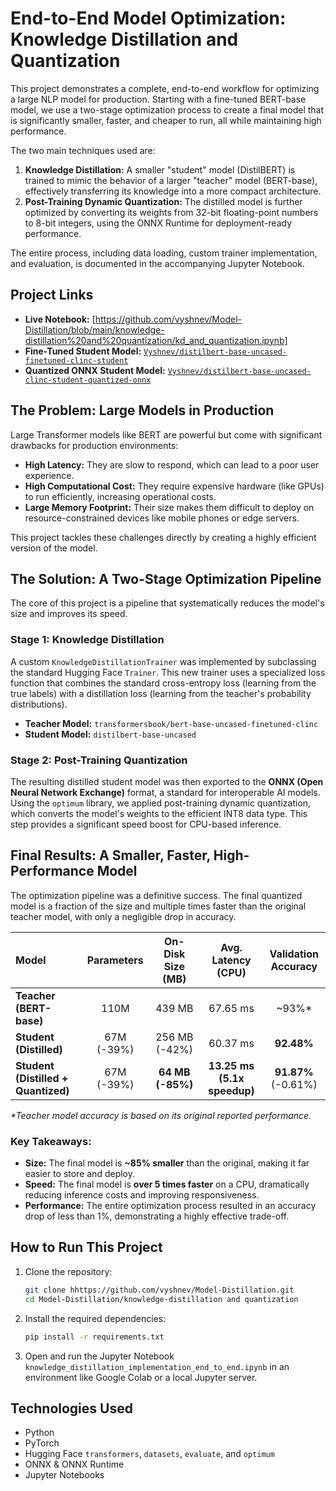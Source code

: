 # End-to-End Model Optimization: Knowledge Distillation and Quantization

This project demonstrates a complete, end-to-end workflow for optimizing a large NLP model for production. Starting with a fine-tuned BERT-base model, we use a two-stage optimization process to create a final model that is significantly smaller, faster, and cheaper to run, all while maintaining high performance.

The two main techniques used are:
1.  **Knowledge Distillation:** A smaller "student" model (DistilBERT) is trained to mimic the behavior of a larger "teacher" model (BERT-base), effectively transferring its knowledge into a more compact architecture.
2.  **Post-Training Dynamic Quantization:** The distilled model is further optimized by converting its weights from 32-bit floating-point numbers to 8-bit integers, using the ONNX Runtime for deployment-ready performance.

The entire process, including data loading, custom trainer implementation, and evaluation, is documented in the accompanying Jupyter Notebook.

## Project Links
*   **Live Notebook:** [https://github.com/vyshnev/Model-Distillation/blob/main/knowledge-distillation%20and%20quantization/kd_and_quantization.ipynb]
*   **Fine-Tuned Student Model:** [`Vyshnev/distilbert-base-uncased-finetuned-clinc-student`](https://huggingface.co/Vyshnev/distilbert-base-uncased-finetuned-clinc-student)
*   **Quantized ONNX Student Model:** [`Vyshnev/distilbert-base-uncased-clinc-student-quantized-onnx`](https://huggingface.co/Vyshnev/distilbert-base-uncased-clinc-student-quantized-onnx)

## The Problem: Large Models in Production

Large Transformer models like BERT are powerful but come with significant drawbacks for production environments:
*   **High Latency:** They are slow to respond, which can lead to a poor user experience.
*   **High Computational Cost:** They require expensive hardware (like GPUs) to run efficiently, increasing operational costs.
*   **Large Memory Footprint:** Their size makes them difficult to deploy on resource-constrained devices like mobile phones or edge servers.

This project tackles these challenges directly by creating a highly efficient version of the model.

## The Solution: A Two-Stage Optimization Pipeline

The core of this project is a pipeline that systematically reduces the model's size and improves its speed.

### Stage 1: Knowledge Distillation
A custom `KnowledgeDistillationTrainer` was implemented by subclassing the standard Hugging Face `Trainer`. This new trainer uses a specialized loss function that combines the standard cross-entropy loss (learning from the true labels) with a distillation loss (learning from the teacher's probability distributions).

- **Teacher Model:** `transformersbook/bert-base-uncased-finetuned-clinc`
- **Student Model:** `distilbert-base-uncased`

### Stage 2: Post-Training Quantization
The resulting distilled student model was then exported to the **ONNX (Open Neural Network Exchange)** format, a standard for interoperable AI models. Using the `optimum` library, we applied post-training dynamic quantization, which converts the model's weights to the efficient INT8 data type. This step provides a significant speed boost for CPU-based inference.

## Final Results: A Smaller, Faster, High-Performance Model

The optimization pipeline was a definitive success. The final quantized model is a fraction of the size and multiple times faster than the original teacher model, with only a negligible drop in accuracy.

| Model | Parameters | On-Disk Size (MB) | Avg. Latency (CPU) | Validation Accuracy |
| :--- | :---: | :---: | :---: | :---: |
| **Teacher (BERT-base)** | 110M | 439 MB | 67.65 ms | ~93%* |
| **Student (Distilled)** | 67M (-39%) | 256 MB (-42%) | 60.37 ms | **92.48%** |
| **Student (Distilled + Quantized)**| 67M (-39%) | **64 MB (-85%)** | **13.25 ms (5.1x speedup)** | **91.87%** (-0.61%) |

*\*Teacher model accuracy is based on its original reported performance.*

### Key Takeaways:
*   **Size:** The final model is **~85% smaller** than the original, making it far easier to store and deploy.
*   **Speed:** The final model is **over 5 times faster** on a CPU, dramatically reducing inference costs and improving responsiveness.
*   **Performance:** The entire optimization process resulted in an accuracy drop of less than 1%, demonstrating a highly effective trade-off.

## How to Run This Project

1.  Clone the repository:
    ```bash
    git clone hhttps://github.com/vyshnev/Model-Distillation.git
    cd Model-Distillation/knowledge-distillation and quantization
    ```
2.  Install the required dependencies:
    ```bash
    pip install -r requirements.txt
    ```
3.  Open and run the Jupyter Notebook `knowledge_distillation_implementation_end_to_end.ipynb` in an environment like Google Colab or a local Jupyter server.

## Technologies Used
- Python
- PyTorch
- Hugging Face `transformers`, `datasets`, `evaluate`, and `optimum`
- ONNX & ONNX Runtime
- Jupyter Notebooks